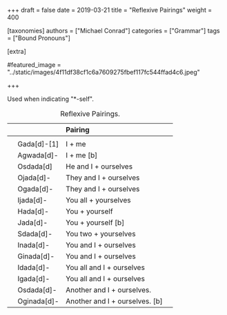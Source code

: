 +++
draft = false
date = 2019-03-21
title = "Reflexive Pairings"
weight = 400

[taxonomies]
authors = ["Michael Conrad"]
categories = ["Grammar"]
tags = ["Bound Pronouns"]

[extra]

#featured_image = "../static/images/4f11df38cf1c6a7609275fbef117fc544ffad4c6.jpeg"

+++

Used when indicating "*-self".

<!-- more -->
<table>
<caption>Reflexive Pairings.</caption>
<thead>
<tr class="header">
<th align="left"></th>
<th align="left"></th>
<th align="left"><span>Pairing</span></th>
<th align="left"></th>
</tr>
</thead>
<tbody>
<tr class="even">
<td align="left"></td>
<td align="left"></td>
<td align="left"></td>
<td align="left"></td>
</tr>
<tr class="odd">
<td align="left"></td>
<td align="left">Gada<span>[</span>d<span>]</span>-[1]</td>
<td align="left">I + me</td>
<td align="left"></td>
</tr>
<tr class="even">
<td align="left"></td>
<td align="left">Agwada<span>[</span>d<span>]</span>-</td>
<td align="left">I + me <span>[</span>b<span>]</span></td>
<td align="left"></td>
</tr>
<tr class="odd">
<td align="left"></td>
<td align="left">Osdada<span>[</span>d<span>]</span></td>
<td align="left">He and I + ourselves</td>
<td align="left"></td>
</tr>
<tr class="even">
<td align="left"></td>
<td align="left">Ojada<span>[</span>d<span>]</span>-</td>
<td align="left">They and I + ourselves</td>
<td align="left"></td>
</tr>
<tr class="odd">
<td align="left"></td>
<td align="left">Ogada<span>[</span>d<span>]</span>-</td>
<td align="left">They and I + ourselves</td>
<td align="left"></td>
</tr>
<tr class="even">
<td align="left"></td>
<td align="left">Ijada<span>[</span>d<span>]</span>-</td>
<td align="left">You all + yourselves</td>
<td align="left"></td>
</tr>
<tr class="odd">
<td align="left"></td>
<td align="left">Hada<span>[</span>d<span>]</span>-</td>
<td align="left">You + yourself</td>
<td align="left"></td>
</tr>
<tr class="even">
<td align="left"></td>
<td align="left">Jada<span>[</span>d<span>]</span>-</td>
<td align="left">You + yourself <span>[</span>b<span>]</span></td>
<td align="left"></td>
</tr>
<tr class="odd">
<td align="left"></td>
<td align="left">Sdada<span>[</span>d<span>]</span>-</td>
<td align="left">You two + yourselves</td>
<td align="left"></td>
</tr>
<tr class="even">
<td align="left"></td>
<td align="left">Inada<span>[</span>d<span>]</span>-</td>
<td align="left">You and I + ourselves</td>
<td align="left"></td>
</tr>
<tr class="odd">
<td align="left"></td>
<td align="left">Ginada<span>[</span>d<span>]</span>-</td>
<td align="left">You and I + ourselves</td>
<td align="left"></td>
</tr>
<tr class="even">
<td align="left"></td>
<td align="left">Idada<span>[</span>d<span>]</span>-</td>
<td align="left">You all and I + ourselves</td>
<td align="left"></td>
</tr>
<tr class="odd">
<td align="left"></td>
<td align="left">Igada<span>[</span>d<span>]</span>-</td>
<td align="left">You all and I + ourselves</td>
<td align="left"></td>
</tr>
<tr class="even">
<td align="left"></td>
<td align="left">Osdada<span>[</span>d<span>]</span>-</td>
<td align="left">Another and I + ourselves.</td>
<td align="left"></td>
</tr>
<tr class="odd">
<td align="left"></td>
<td align="left">Oginada<span>[</span>d<span>]</span>-</td>
<td align="left">Another and I + ourselves. <span>[</span>b<span>]</span></td>
<td align="left"></td>
</tr>
</tbody>
</table>